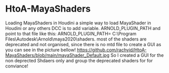 # HtoA-MayaShaders
Loading MayaShaders in Houdini
a simple way to load MayaShader in Houdini or any others DCC is to add variable.
ARNOLD_PLUGIN_PATH and point to that file like this:
ARNOLD_PLUGIN_PATH= C:\Program Files\Autodesk\Arnold\maya2020\shaders.
most of the shaders are deprecated and not organised, since there is no mtd file to create a GUI as you can see in the picture bellow!
https://github.com/rachyid/HtoA-MayaShaders/blob/main/mayaShader_Default.jpg
So I created a GUI for the non deprected Shdaers only and group the deprecated shaders for for conviance!
